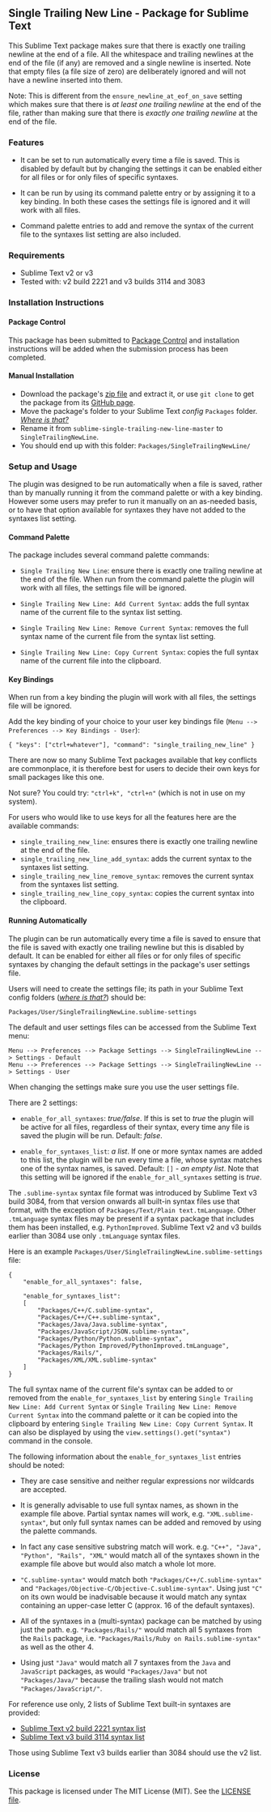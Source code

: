
## Single Trailing New Line - Package for Sublime Text

This Sublime Text package makes sure that there is exactly one trailing newline at the end of a file. All the whitespace and trailing newlines at the end of the file (if any) are removed and a single newline is inserted. Note that empty files (a file size of zero) are deliberately ignored and will not have a newline inserted into them.

Note: This is different from the `ensure_newline_at_eof_on_save` setting which makes sure that there is *at least one trailing newline* at the end of the file, rather than making sure that there is *exactly one trailing newline* at the end of the file.

### Features

- It can be set to run automatically every time a file is saved. This is disabled by default but by changing the settings it can be enabled either for all files or for only files of specific syntaxes.

- It can be run by using its command palette entry or by assigning it to a key binding. In both these cases the settings file is ignored and it will work with all files.

- Command palette entries to add and remove the syntax of the current file to the syntaxes list setting are also included.

### Requirements

- Sublime Text v2 or v3
- Tested with: v2 build 2221 and v3 builds 3114 and 3083

### Installation Instructions

#### Package Control

This package has been submitted to [Package Control](http://packagecontrol.io) and installation instructions will be added when the submission process has been completed.

#### Manual Installation

- Download the package's [zip file](https://github.com/mattst/sublime-single-trailing-new-line/archive/master.zip) and extract it, or use `git clone` to get the package from its [GitHub page](https://github.com/mattst/sublime-single-trailing-new-line).
- Move the package's folder to your Sublime Text *config* `Packages` folder. [*Where is that?*](http://docs.sublimetext.info/en/latest/basic_concepts.html#the-data-directory)
- Rename it from `sublime-single-trailing-new-line-master` to `SingleTrailingNewLine`.
- You should end up with this folder: `Packages/SingleTrailingNewLine/`

### Setup and Usage

The plugin was designed to be run automatically when a file is saved, rather than by manually running it from the command palette or with a key binding. However some users may prefer to run it manually on an as-needed basis, or to have that option available for syntaxes they have not added to the syntaxes list setting.

#### Command Palette

The package includes several command palette commands:

- `Single Trailing New Line`: ensure there is exactly one trailing newline at the end of the file. When run from the command palette the plugin will work with all files, the settings file will be ignored.

- `Single Trailing New Line: Add Current Syntax`: adds the full syntax name of the current file to the syntax list setting.

- `Single Trailing New Line: Remove Current Syntax`: removes the full syntax name of the current file from the syntax list setting.

- `Single Trailing New Line: Copy Current Syntax`: copies the full syntax name of the current file into the clipboard.

#### Key Bindings

When run from a key binding the plugin will work with all files, the settings file will be ignored.

Add the key binding of your choice to your user key bindings file (`Menu --> Preferences --> Key Bindings - User`):

    { "keys": ["ctrl+whatever"], "command": "single_trailing_new_line" }

There are now so many Sublime Text packages available that key conflicts are commonplace, it is therefore best for users to decide their own keys for small packages like this one.

Not sure? You could try: `"ctrl+k", "ctrl+n"` (which is not in use on my system).

For users who would like to use keys for all the features here are the available commands:

- `single_trailing_new_line`: ensures there is exactly one trailing newline at the end of the file.
- `single_trailing_new_line_add_syntax`: adds the current syntax to the syntaxes list setting.
- `single_trailing_new_line_remove_syntax`: removes the current syntax from the syntaxes list setting.
- `single_trailing_new_line_copy_syntax`: copies the current syntax into the clipboard.

#### Running Automatically

The plugin can be run automatically every time a file is saved to ensure that the file is saved with exactly one trailing newline but this is disabled by default. It can be enabled for either all files or for only files of specific syntaxes by changing the default settings in the package's user settings file.

Users will need to create the settings file; its path in your Sublime Text config folders ([*where is that?*](http://docs.sublimetext.info/en/latest/basic_concepts.html#the-data-directory)) should be:

    Packages/User/SingleTrailingNewLine.sublime-settings

The default and user settings files can be accessed from the Sublime Text menu:

    Menu --> Preferences --> Package Settings --> SingleTrailingNewLine --> Settings - Default
    Menu --> Preferences --> Package Settings --> SingleTrailingNewLine --> Settings - User

When changing the settings make sure you use the user settings file.

There are 2 settings:

- `enable_for_all_syntaxes`: *true/false*. If this is set to *true* the plugin will be active for all files, regardless of their syntax, every time any file is saved the plugin will be run. Default: *false*.

- `enable_for_syntaxes_list`: *a list*. If one or more syntax names are added to this list, the plugin will be run every time a file, whose syntax matches one of the syntax names, is saved. Default: `[]` - *an empty list*. Note that this setting will be ignored if the `enable_for_all_syntaxes` setting is *true*.

The `.sublime-syntax` syntax file format was introduced by Sublime Text v3 build 3084, from that version onwards all built-in syntax files use that format, with the exception of `Packages/Text/Plain text.tmLanguage`. Other `.tmLanguage` syntax files may be present if a syntax package that includes them has been installed, e.g. `PythonImproved`. Sublime Text v2 and v3 builds earlier than 3084 use only `.tmLanguage` syntax files.

Here is an example `Packages/User/SingleTrailingNewLine.sublime-settings` file:

    {
        "enable_for_all_syntaxes": false,

        "enable_for_syntaxes_list":
        [
            "Packages/C++/C.sublime-syntax",
            "Packages/C++/C++.sublime-syntax",
            "Packages/Java/Java.sublime-syntax",
            "Packages/JavaScript/JSON.sublime-syntax",
            "Packages/Python/Python.sublime-syntax",
            "Packages/Python Improved/PythonImproved.tmLanguage",
            "Packages/Rails/",
            "Packages/XML/XML.sublime-syntax"
        ]
    }

The full syntax name of the current file's syntax can be added to or removed from the `enable_for_syntaxes_list` by entering `Single Trailing New Line: Add Current Syntax` or `Single Trailing New Line: Remove Current Syntax` into the command palette or it can be copied into the clipboard by entering `Single Trailing New Line: Copy Current Syntax`. It can also be displayed by using the `view.settings().get("syntax")` command in the console.

The following information about the `enable_for_syntaxes_list` entries should be noted:

- They are case sensitive and neither regular expressions nor wildcards are accepted.

- It is generally advisable to use full syntax names, as shown in the example file above. Partial syntax names will work, e.g. `"XML.sublime-syntax"`, but only full syntax names can be added and removed by using the palette commands.

- In fact any case sensitive substring match will work. e.g. `"C++", "Java", "Python", "Rails", "XML"` would match all of the syntaxes shown in the example file above but would also match a whole lot more.

- `"C.sublime-syntax"` would match both `"Packages/C++/C.sublime-syntax"` and `"Packages/Objective-C/Objective-C.sublime-syntax"`. Using just `"C"` on its own would be inadvisable because it would match any syntax containing an upper-case letter C (approx. 16 of the default syntaxes).

- All of the syntaxes in a (multi-syntax) package can be matched by using just the path. e.g. `"Packages/Rails/"` would match all 5 syntaxes from the `Rails` package, i.e. `"Packages/Rails/Ruby on Rails.sublime-syntax"` as well as the other 4.

- Using just `"Java"` would match all 7 syntaxes from the `Java` and `JavaScript` packages, as would `"Packages/Java"` but not `"Packages/Java/"` because the trailing slash would not match `"Packages/JavaScript/"`.

For reference use only, 2 lists of Sublime Text built-in syntaxes are provided:

- [Sublime Text v2 build 2221 syntax list](https://github.com/mattst/sublime-single-trailing-new-line/blob/master/Sublime_Text_2221_Syntax_List)
- [Sublime Text v3 build 3114 syntax list](https://github.com/mattst/sublime-single-trailing-new-line/blob/master/Sublime_Text_3114_Syntax_List)

Those using Sublime Text v3 builds earlier than 3084 should use the v2 list.

### License

This package is licensed under The MIT License (MIT). See the [LICENSE file](https://github.com/mattst/sublime-single-trailing-new-line/blob/master/LICENSE).
